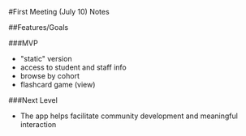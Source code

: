 #First Meeting (July 10) Notes

##Features/Goals

###MVP
* "static" version
* access to student and staff info
* browse by cohort
* flashcard game (view)

###Next Level
* The app helps facilitate community development and meaningful interaction
